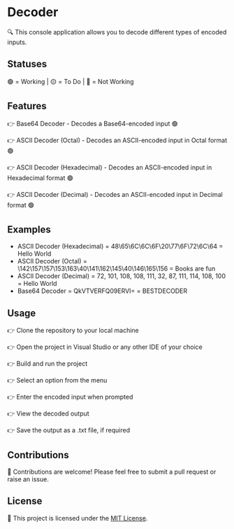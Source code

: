 # Decoder

🔍 This console application allows you to decode different types of encoded inputs. 

## Statuses

🟢 = Working | 🟡 = To Do | 🔴 = Not Working

## Features

👉 Base64 Decoder - Decodes a Base64-encoded input 🟢

👉 ASCII Decoder (Octal) - Decodes an ASCII-encoded input in Octal format 🟢

👉 ASCII Decoder (Hexadecimal) - Decodes an ASCII-encoded input in Hexadecimal format 🟢

👉 ASCII Decoder (Decimal) - Decodes an ASCII-encoded input in Decimal format 🟢


## Examples

- ASCII Decoder (Hexadecimal) = 48\65\6C\6C\6F\20\77\6F\72\6C\64 = Hello World
- ASCII Decoder (Octal) = \142\157\157\153\163\40\141\162\145\40\146\165\156 = Books are fun
- ASCII Decoder (Decimal) = 72, 101, 108, 108, 111, 32, 87, 111, 114, 108, 100 = Hello World
- Base64 Decoder = QkVTVERFQ09ERVI= = BESTDECODER



## Usage

👉 Clone the repository to your local machine

👉 Open the project in Visual Studio or any other IDE of your choice

👉 Build and run the project

👉 Select an option from the menu

👉 Enter the encoded input when prompted

👉 View the decoded output

👉 Save the output as a .txt file, if required

## Contributions

🤝 Contributions are welcome! Please feel free to submit a pull request or raise an issue.

## License

📝 This project is licensed under the [MIT License](LICENSE).
